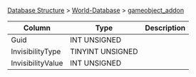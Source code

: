 [Database Structure](Database-Structure) > [World-Database](World-Database) > [gameobject_addon](gameobject_addon)

Column | Type | Description
--- | --- | ---
Guid | INT UNSIGNED | 
InvisibilityType | TINYINT UNSIGNED | 
InvisibilityValue | INT UNSIGNED | 
